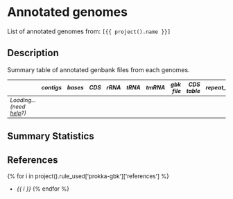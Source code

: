# Annotated genomes
List of annotated genomes from: `[{{ project().name }}]` 

## Description
Summary table of annotated genbank files from each genomes.


<style>
.itables table td { font-style: italic; font-size: .8em;}
.itables table th { font-style: oblique; font-size: .8em; }
</style>
<div class="itables">
<table id="d6304eda-cdd2-41e8-84cc-acc520efcc7c" class="display compact"style="table-layout:auto;width:auto;margin:auto;caption-side:bottom"><thead>
    <tr style="text-align: right;">
      <th></th>
      <th>contigs</th>
      <th>bases</th>
      <th>CDS</th>
      <th>rRNA</th>
      <th>tRNA</th>
      <th>tmRNA</th>
      <th>gbk file</th>
      <th>CDS table</th>
      <th>repeat_region</th>
    </tr>
  </thead><tbody><tr><td>Loading... (need <a href=https://mwouts.github.io/itables/troubleshooting.html>help</a>?)</td></tr></tbody></table>
<link rel="stylesheet" type="text/css" href="https://cdn.datatables.net/1.13.1/css/jquery.dataTables.min.css">
<script type="module">
    // Import jquery and DataTable
    import 'https://code.jquery.com/jquery-3.6.0.min.js';
    import dt from 'https://cdn.datatables.net/1.12.1/js/jquery.dataTables.mjs';
    dt($);

    // Define the table data
    const data = [["GCF_000062885.1", 1, 8212805, 7279, 12, 71, 1, "<a href='{{ project().file_server() }}/genbank/GCF_000062885.1.gbk' target='_blank''>GCF_000062885.1.gbk</a>", "<a href='{{ project().file_server() }}/genbank/GCF_000062885.1.tsv' target='_blank''>GCF_000062885.1.tsv</a>", 3.0], ["GCF_000194155.1", 22, 8581920, 8215, 4, 61, 1, "<a href='{{ project().file_server() }}/genbank/GCF_000194155.1.gbk' target='_blank''>GCF_000194155.1.gbk</a>", "<a href='{{ project().file_server() }}/genbank/GCF_000194155.1.tsv' target='_blank''>GCF_000194155.1.tsv</a>", 2.0], ["GCF_002564065.1", 1, 8230103, 7307, 12, 71, 1, "<a href='{{ project().file_server() }}/genbank/GCF_002564065.1.gbk' target='_blank''>GCF_002564065.1.gbk</a>", "<a href='{{ project().file_server() }}/genbank/GCF_002564065.1.tsv' target='_blank''>GCF_002564065.1.tsv</a>", 3.0], ["GCF_002846475.1", 1, 9020646, 8026, 16, 61, 1, "<a href='{{ project().file_server() }}/genbank/GCF_002846475.1.gbk' target='_blank''>GCF_002846475.1.gbk</a>", "<a href='{{ project().file_server() }}/genbank/GCF_002846475.1.tsv' target='_blank''>GCF_002846475.1.tsv</a>", 2.0], ["GCF_003635025.1", 2, 8266186, 7657, 16, 68, 1, "<a href='{{ project().file_server() }}/genbank/GCF_003635025.1.gbk' target='_blank''>GCF_003635025.1.gbk</a>", "<a href='{{ project().file_server() }}/genbank/GCF_003635025.1.tsv' target='_blank''>GCF_003635025.1.tsv</a>", NaN], ["GCF_003931915.1", 35, 5824618, 5344, 3, 56, 1, "<a href='{{ project().file_server() }}/genbank/GCF_003931915.1.gbk' target='_blank''>GCF_003931915.1.gbk</a>", "<a href='{{ project().file_server() }}/genbank/GCF_003931915.1.tsv' target='_blank''>GCF_003931915.1.tsv</a>", 1.0], ["GCF_007829955.1", 8, 6410624, 5780, 12, 60, 1, "<a href='{{ project().file_server() }}/genbank/GCF_007829955.1.gbk' target='_blank''>GCF_007829955.1.gbk</a>", "<a href='{{ project().file_server() }}/genbank/GCF_007829955.1.tsv' target='_blank''>GCF_007829955.1.tsv</a>", NaN], ["GCF_008630535.1", 46, 7549392, 6807, 8, 69, 1, "<a href='{{ project().file_server() }}/genbank/GCF_008630535.1.gbk' target='_blank''>GCF_008630535.1.gbk</a>", "<a href='{{ project().file_server() }}/genbank/GCF_008630535.1.tsv' target='_blank''>GCF_008630535.1.tsv</a>", 2.0], ["GCF_012277335.1", 1, 8045912, 7501, 15, 60, 1, "<a href='{{ project().file_server() }}/genbank/GCF_012277335.1.gbk' target='_blank''>GCF_012277335.1.gbk</a>", "<a href='{{ project().file_server() }}/genbank/GCF_012277335.1.tsv' target='_blank''>GCF_012277335.1.tsv</a>", NaN], ["GCF_013410345.1", 1, 5783988, 5266, 15, 68, 1, "<a href='{{ project().file_server() }}/genbank/GCF_013410345.1.gbk' target='_blank''>GCF_013410345.1.gbk</a>", "<a href='{{ project().file_server() }}/genbank/GCF_013410345.1.tsv' target='_blank''>GCF_013410345.1.tsv</a>", 3.0], ["GCF_014203325.1", 1, 6825909, 5928, 12, 70, 1, "<a href='{{ project().file_server() }}/genbank/GCF_014203325.1.gbk' target='_blank''>GCF_014203325.1.gbk</a>", "<a href='{{ project().file_server() }}/genbank/GCF_014203325.1.tsv' target='_blank''>GCF_014203325.1.tsv</a>", 4.0], ["GCF_014203395.1", 6, 8541735, 7467, 12, 61, 1, "<a href='{{ project().file_server() }}/genbank/GCF_014203395.1.gbk' target='_blank''>GCF_014203395.1.gbk</a>", "<a href='{{ project().file_server() }}/genbank/GCF_014203395.1.tsv' target='_blank''>GCF_014203395.1.tsv</a>", 3.0], ["GCF_014490055.1", 1, 8876435, 8026, 15, 62, 1, "<a href='{{ project().file_server() }}/genbank/GCF_014490055.1.gbk' target='_blank''>GCF_014490055.1.gbk</a>", "<a href='{{ project().file_server() }}/genbank/GCF_014490055.1.tsv' target='_blank''>GCF_014490055.1.tsv</a>", 2.0], ["GCF_014697215.1", 3, 9608180, 9215, 15, 59, 1, "<a href='{{ project().file_server() }}/genbank/GCF_014697215.1.gbk' target='_blank''>GCF_014697215.1.gbk</a>", "<a href='{{ project().file_server() }}/genbank/GCF_014697215.1.tsv' target='_blank''>GCF_014697215.1.tsv</a>", 1.0], ["GCF_016526145.1", 34, 6397171, 5807, 5, 57, 1, "<a href='{{ project().file_server() }}/genbank/GCF_016526145.1.gbk' target='_blank''>GCF_016526145.1.gbk</a>", "<a href='{{ project().file_server() }}/genbank/GCF_016526145.1.tsv' target='_blank''>GCF_016526145.1.tsv</a>", 3.0], ["GCF_016859185.1", 1, 8305652, 7407, 12, 70, 1, "<a href='{{ project().file_server() }}/genbank/GCF_016859185.1.gbk' target='_blank''>GCF_016859185.1.gbk</a>", "<a href='{{ project().file_server() }}/genbank/GCF_016859185.1.tsv' target='_blank''>GCF_016859185.1.tsv</a>", 3.0], ["GCF_018070075.1", 34, 7167017, 6628, 6, 63, 1, "<a href='{{ project().file_server() }}/genbank/GCF_018070075.1.gbk' target='_blank''>GCF_018070075.1.gbk</a>", "<a href='{{ project().file_server() }}/genbank/GCF_018070075.1.tsv' target='_blank''>GCF_018070075.1.tsv</a>", 7.0], ["GCF_018141105.1", 1, 8243897, 7432, 12, 58, 1, "<a href='{{ project().file_server() }}/genbank/GCF_018141105.1.gbk' target='_blank''>GCF_018141105.1.gbk</a>", "<a href='{{ project().file_server() }}/genbank/GCF_018141105.1.tsv' target='_blank''>GCF_018141105.1.tsv</a>", 1.0], ["GCF_022392385.1", 2, 8181083, 7263, 5, 70, 1, "<a href='{{ project().file_server() }}/genbank/GCF_022392385.1.gbk' target='_blank''>GCF_022392385.1.gbk</a>", "<a href='{{ project().file_server() }}/genbank/GCF_022392385.1.tsv' target='_blank''>GCF_022392385.1.tsv</a>", 3.0], ["GCF_022828475.1", 1, 6878695, 6056, 12, 67, 1, "<a href='{{ project().file_server() }}/genbank/GCF_022828475.1.gbk' target='_blank''>GCF_022828475.1.gbk</a>", "<a href='{{ project().file_server() }}/genbank/GCF_022828475.1.tsv' target='_blank''>GCF_022828475.1.tsv</a>", 5.0], ["GCF_024734405.1", 1, 6344421, 5540, 12, 69, 1, "<a href='{{ project().file_server() }}/genbank/GCF_024734405.1.gbk' target='_blank''>GCF_024734405.1.gbk</a>", "<a href='{{ project().file_server() }}/genbank/GCF_024734405.1.tsv' target='_blank''>GCF_024734405.1.tsv</a>", 4.0], ["GCF_025643595.1", 1, 6562638, 6032, 12, 66, 1, "<a href='{{ project().file_server() }}/genbank/GCF_025643595.1.gbk' target='_blank''>GCF_025643595.1.gbk</a>", "<a href='{{ project().file_server() }}/genbank/GCF_025643595.1.tsv' target='_blank''>GCF_025643595.1.tsv</a>", 3.0], ["GCF_900108315.1", 27, 7744048, 7169, 7, 66, 1, "<a href='{{ project().file_server() }}/genbank/GCF_900108315.1.gbk' target='_blank''>GCF_900108315.1.gbk</a>", "<a href='{{ project().file_server() }}/genbank/GCF_900108315.1.tsv' target='_blank''>GCF_900108315.1.tsv</a>", 1.0], ["GCF_900112555.1", 28, 7777251, 7245, 6, 66, 1, "<a href='{{ project().file_server() }}/genbank/GCF_900112555.1.gbk' target='_blank''>GCF_900112555.1.gbk</a>", "<a href='{{ project().file_server() }}/genbank/GCF_900112555.1.tsv' target='_blank''>GCF_900112555.1.tsv</a>", 1.0], ["GCF_900114905.1", 43, 8219321, 7645, 7, 68, 1, "<a href='{{ project().file_server() }}/genbank/GCF_900114905.1.gbk' target='_blank''>GCF_900114905.1.gbk</a>", "<a href='{{ project().file_server() }}/genbank/GCF_900114905.1.tsv' target='_blank''>GCF_900114905.1.tsv</a>", NaN], ["GCF_900116135.1", 22, 6291299, 5626, 5, 65, 1, "<a href='{{ project().file_server() }}/genbank/GCF_900116135.1.gbk' target='_blank''>GCF_900116135.1.gbk</a>", "<a href='{{ project().file_server() }}/genbank/GCF_900116135.1.tsv' target='_blank''>GCF_900116135.1.tsv</a>", 5.0]];

    // Define the dt_args
    let dt_args = {"columnDefs": [{"className": "dt-center", "targets": "_all"}], "lengthMenu": [5, 10, 20, 50, 100, 200, 500], "order": []};
    dt_args["data"] = data;

    $(document).ready(function () {

        $('#d6304eda-cdd2-41e8-84cc-acc520efcc7c').DataTable(dt_args);
    });
</script>
</div>



## Summary Statistics





<style>
  #altair-viz-a89115e963cd40538364e87631163191.vega-embed {
    width: 100%;
    display: flex;
  }

  #altair-viz-a89115e963cd40538364e87631163191.vega-embed details,
  #altair-viz-a89115e963cd40538364e87631163191.vega-embed details summary {
    position: relative;
  }
</style>
<div id="altair-viz-a89115e963cd40538364e87631163191"></div>
<script type="text/javascript">
  var VEGA_DEBUG = (typeof VEGA_DEBUG == "undefined") ? {} : VEGA_DEBUG;
  (function(spec, embedOpt){
    let outputDiv = document.currentScript.previousElementSibling;
    if (outputDiv.id !== "altair-viz-a89115e963cd40538364e87631163191") {
      outputDiv = document.getElementById("altair-viz-a89115e963cd40538364e87631163191");
    }
    const paths = {
      "vega": "https://cdn.jsdelivr.net/npm/vega@5?noext",
      "vega-lib": "https://cdn.jsdelivr.net/npm/vega-lib?noext",
      "vega-lite": "https://cdn.jsdelivr.net/npm/vega-lite@5.8.0?noext",
      "vega-embed": "https://cdn.jsdelivr.net/npm/vega-embed@6?noext",
    };

    function maybeLoadScript(lib, version) {
      var key = `${lib.replace("-", "")}_version`;
      return (VEGA_DEBUG[key] == version) ?
        Promise.resolve(paths[lib]) :
        new Promise(function(resolve, reject) {
          var s = document.createElement('script');
          document.getElementsByTagName("head")[0].appendChild(s);
          s.async = true;
          s.onload = () => {
            VEGA_DEBUG[key] = version;
            return resolve(paths[lib]);
          };
          s.onerror = () => reject(`Error loading script: ${paths[lib]}`);
          s.src = paths[lib];
        });
    }

    function showError(err) {
      outputDiv.innerHTML = `<div class="error" style="color:red;">${err}</div>`;
      throw err;
    }

    function displayChart(vegaEmbed) {
      vegaEmbed(outputDiv, spec, embedOpt)
        .catch(err => showError(`Javascript Error: ${err.message}<br>This usually means there's a typo in your chart specification. See the javascript console for the full traceback.`));
    }

    if(typeof define === "function" && define.amd) {
      requirejs.config({paths});
      require(["vega-embed"], displayChart, err => showError(`Error loading script: ${err.message}`));
    } else {
      maybeLoadScript("vega", "5")
        .then(() => maybeLoadScript("vega-lite", "5.8.0"))
        .then(() => maybeLoadScript("vega-embed", "6"))
        .catch(showError)
        .then(() => displayChart(vegaEmbed));
    }
  })({"config": {"view": {"continuousWidth": 300, "continuousHeight": 300}}, "hconcat": [{"mark": {"type": "boxplot", "median": {"color": "black"}, "size": 50}, "encoding": {"color": {"value": "#66c2a5"}, "opacity": {"value": 0.7}, "x": {"axis": null, "field": "dataset", "type": "nominal"}, "y": {"field": "contigs", "scale": {"domain": [-3.5, 50.5]}, "title": null, "type": "quantitative"}}, "height": 150, "title": "contigs", "width": 100}, {"mark": {"type": "boxplot", "median": {"color": "black"}, "size": 50}, "encoding": {"color": {"value": "#fc8d62"}, "opacity": {"value": 0.7}, "x": {"axis": null, "field": "dataset", "type": "nominal"}, "y": {"field": "bases", "scale": {"domain": [5401568.8, 9990599.2]}, "title": null, "type": "quantitative"}}, "height": 150, "title": "bases", "width": 100}, {"mark": {"type": "boxplot", "median": {"color": "black"}, "size": 50}, "encoding": {"color": {"value": "#8da0cb"}, "opacity": {"value": 0.7}, "x": {"axis": null, "field": "dataset", "type": "nominal"}, "y": {"field": "CDS", "scale": {"domain": [4871.1, 9609.9]}, "title": null, "type": "quantitative"}}, "height": 150, "title": "CDS", "width": 100}, {"mark": {"type": "boxplot", "median": {"color": "black"}, "size": 50}, "encoding": {"color": {"value": "#e78ac3"}, "opacity": {"value": 0.7}, "x": {"axis": null, "field": "dataset", "type": "nominal"}, "y": {"field": "rRNA", "scale": {"domain": [1.7, 17.3]}, "title": null, "type": "quantitative"}}, "height": 150, "title": "rRNA", "width": 100}, {"mark": {"type": "boxplot", "median": {"color": "black"}, "size": 50}, "encoding": {"color": {"value": "#a6d854"}, "opacity": {"value": 0.7}, "x": {"axis": null, "field": "dataset", "type": "nominal"}, "y": {"field": "repeat_region", "scale": {"domain": [0.3999999999999999, 7.6]}, "title": null, "type": "quantitative"}}, "height": 150, "title": "repeat_region", "width": 100}, {"mark": {"type": "boxplot", "median": {"color": "black"}, "size": 50}, "encoding": {"color": {"value": "#ffd92f"}, "opacity": {"value": 0.7}, "x": {"axis": null, "field": "dataset", "type": "nominal"}, "y": {"field": "tRNA", "scale": {"domain": [54.5, 72.5]}, "title": null, "type": "quantitative"}}, "height": 150, "title": "tRNA", "width": 100}, {"mark": {"type": "boxplot", "median": {"color": "black"}, "size": 50}, "encoding": {"color": {"value": "#e5c494"}, "opacity": {"value": 0.7}, "x": {"axis": null, "field": "dataset", "type": "nominal"}, "y": {"field": "tmRNA", "scale": {"domain": [1.0, 1.0]}, "title": null, "type": "quantitative"}}, "height": 150, "title": "tmRNA", "width": 100}], "data": {"name": "data-47db1bf7df20faa2260bff4800cabf33"}, "$schema": "https://vega.github.io/schema/vega-lite/v5.8.0.json", "datasets": {"data-47db1bf7df20faa2260bff4800cabf33": [{"contigs": 1, "bases": 8212805, "CDS": 7279, "rRNA": 12, "tRNA": 71, "tmRNA": 1, "gbk file": "<a href='{{ project().file_server() }}/genbank/GCF_000062885.1.gbk' target='_blank''>GCF_000062885.1.gbk</a>", "CDS table": "<a href='{{ project().file_server() }}/genbank/GCF_000062885.1.tsv' target='_blank''>GCF_000062885.1.tsv</a>", "repeat_region": 3.0, "dataset": "mq_saccharopolyspora"}, {"contigs": 22, "bases": 8581920, "CDS": 8215, "rRNA": 4, "tRNA": 61, "tmRNA": 1, "gbk file": "<a href='{{ project().file_server() }}/genbank/GCF_000194155.1.gbk' target='_blank''>GCF_000194155.1.gbk</a>", "CDS table": "<a href='{{ project().file_server() }}/genbank/GCF_000194155.1.tsv' target='_blank''>GCF_000194155.1.tsv</a>", "repeat_region": 2.0, "dataset": "mq_saccharopolyspora"}, {"contigs": 1, "bases": 8230103, "CDS": 7307, "rRNA": 12, "tRNA": 71, "tmRNA": 1, "gbk file": "<a href='{{ project().file_server() }}/genbank/GCF_002564065.1.gbk' target='_blank''>GCF_002564065.1.gbk</a>", "CDS table": "<a href='{{ project().file_server() }}/genbank/GCF_002564065.1.tsv' target='_blank''>GCF_002564065.1.tsv</a>", "repeat_region": 3.0, "dataset": "mq_saccharopolyspora"}, {"contigs": 1, "bases": 9020646, "CDS": 8026, "rRNA": 16, "tRNA": 61, "tmRNA": 1, "gbk file": "<a href='{{ project().file_server() }}/genbank/GCF_002846475.1.gbk' target='_blank''>GCF_002846475.1.gbk</a>", "CDS table": "<a href='{{ project().file_server() }}/genbank/GCF_002846475.1.tsv' target='_blank''>GCF_002846475.1.tsv</a>", "repeat_region": 2.0, "dataset": "mq_saccharopolyspora"}, {"contigs": 2, "bases": 8266186, "CDS": 7657, "rRNA": 16, "tRNA": 68, "tmRNA": 1, "gbk file": "<a href='{{ project().file_server() }}/genbank/GCF_003635025.1.gbk' target='_blank''>GCF_003635025.1.gbk</a>", "CDS table": "<a href='{{ project().file_server() }}/genbank/GCF_003635025.1.tsv' target='_blank''>GCF_003635025.1.tsv</a>", "repeat_region": null, "dataset": "mq_saccharopolyspora"}, {"contigs": 35, "bases": 5824618, "CDS": 5344, "rRNA": 3, "tRNA": 56, "tmRNA": 1, "gbk file": "<a href='{{ project().file_server() }}/genbank/GCF_003931915.1.gbk' target='_blank''>GCF_003931915.1.gbk</a>", "CDS table": "<a href='{{ project().file_server() }}/genbank/GCF_003931915.1.tsv' target='_blank''>GCF_003931915.1.tsv</a>", "repeat_region": 1.0, "dataset": "mq_saccharopolyspora"}, {"contigs": 8, "bases": 6410624, "CDS": 5780, "rRNA": 12, "tRNA": 60, "tmRNA": 1, "gbk file": "<a href='{{ project().file_server() }}/genbank/GCF_007829955.1.gbk' target='_blank''>GCF_007829955.1.gbk</a>", "CDS table": "<a href='{{ project().file_server() }}/genbank/GCF_007829955.1.tsv' target='_blank''>GCF_007829955.1.tsv</a>", "repeat_region": null, "dataset": "mq_saccharopolyspora"}, {"contigs": 46, "bases": 7549392, "CDS": 6807, "rRNA": 8, "tRNA": 69, "tmRNA": 1, "gbk file": "<a href='{{ project().file_server() }}/genbank/GCF_008630535.1.gbk' target='_blank''>GCF_008630535.1.gbk</a>", "CDS table": "<a href='{{ project().file_server() }}/genbank/GCF_008630535.1.tsv' target='_blank''>GCF_008630535.1.tsv</a>", "repeat_region": 2.0, "dataset": "mq_saccharopolyspora"}, {"contigs": 1, "bases": 8045912, "CDS": 7501, "rRNA": 15, "tRNA": 60, "tmRNA": 1, "gbk file": "<a href='{{ project().file_server() }}/genbank/GCF_012277335.1.gbk' target='_blank''>GCF_012277335.1.gbk</a>", "CDS table": "<a href='{{ project().file_server() }}/genbank/GCF_012277335.1.tsv' target='_blank''>GCF_012277335.1.tsv</a>", "repeat_region": null, "dataset": "mq_saccharopolyspora"}, {"contigs": 1, "bases": 5783988, "CDS": 5266, "rRNA": 15, "tRNA": 68, "tmRNA": 1, "gbk file": "<a href='{{ project().file_server() }}/genbank/GCF_013410345.1.gbk' target='_blank''>GCF_013410345.1.gbk</a>", "CDS table": "<a href='{{ project().file_server() }}/genbank/GCF_013410345.1.tsv' target='_blank''>GCF_013410345.1.tsv</a>", "repeat_region": 3.0, "dataset": "mq_saccharopolyspora"}, {"contigs": 1, "bases": 6825909, "CDS": 5928, "rRNA": 12, "tRNA": 70, "tmRNA": 1, "gbk file": "<a href='{{ project().file_server() }}/genbank/GCF_014203325.1.gbk' target='_blank''>GCF_014203325.1.gbk</a>", "CDS table": "<a href='{{ project().file_server() }}/genbank/GCF_014203325.1.tsv' target='_blank''>GCF_014203325.1.tsv</a>", "repeat_region": 4.0, "dataset": "mq_saccharopolyspora"}, {"contigs": 6, "bases": 8541735, "CDS": 7467, "rRNA": 12, "tRNA": 61, "tmRNA": 1, "gbk file": "<a href='{{ project().file_server() }}/genbank/GCF_014203395.1.gbk' target='_blank''>GCF_014203395.1.gbk</a>", "CDS table": "<a href='{{ project().file_server() }}/genbank/GCF_014203395.1.tsv' target='_blank''>GCF_014203395.1.tsv</a>", "repeat_region": 3.0, "dataset": "mq_saccharopolyspora"}, {"contigs": 1, "bases": 8876435, "CDS": 8026, "rRNA": 15, "tRNA": 62, "tmRNA": 1, "gbk file": "<a href='{{ project().file_server() }}/genbank/GCF_014490055.1.gbk' target='_blank''>GCF_014490055.1.gbk</a>", "CDS table": "<a href='{{ project().file_server() }}/genbank/GCF_014490055.1.tsv' target='_blank''>GCF_014490055.1.tsv</a>", "repeat_region": 2.0, "dataset": "mq_saccharopolyspora"}, {"contigs": 3, "bases": 9608180, "CDS": 9215, "rRNA": 15, "tRNA": 59, "tmRNA": 1, "gbk file": "<a href='{{ project().file_server() }}/genbank/GCF_014697215.1.gbk' target='_blank''>GCF_014697215.1.gbk</a>", "CDS table": "<a href='{{ project().file_server() }}/genbank/GCF_014697215.1.tsv' target='_blank''>GCF_014697215.1.tsv</a>", "repeat_region": 1.0, "dataset": "mq_saccharopolyspora"}, {"contigs": 34, "bases": 6397171, "CDS": 5807, "rRNA": 5, "tRNA": 57, "tmRNA": 1, "gbk file": "<a href='{{ project().file_server() }}/genbank/GCF_016526145.1.gbk' target='_blank''>GCF_016526145.1.gbk</a>", "CDS table": "<a href='{{ project().file_server() }}/genbank/GCF_016526145.1.tsv' target='_blank''>GCF_016526145.1.tsv</a>", "repeat_region": 3.0, "dataset": "mq_saccharopolyspora"}, {"contigs": 1, "bases": 8305652, "CDS": 7407, "rRNA": 12, "tRNA": 70, "tmRNA": 1, "gbk file": "<a href='{{ project().file_server() }}/genbank/GCF_016859185.1.gbk' target='_blank''>GCF_016859185.1.gbk</a>", "CDS table": "<a href='{{ project().file_server() }}/genbank/GCF_016859185.1.tsv' target='_blank''>GCF_016859185.1.tsv</a>", "repeat_region": 3.0, "dataset": "mq_saccharopolyspora"}, {"contigs": 34, "bases": 7167017, "CDS": 6628, "rRNA": 6, "tRNA": 63, "tmRNA": 1, "gbk file": "<a href='{{ project().file_server() }}/genbank/GCF_018070075.1.gbk' target='_blank''>GCF_018070075.1.gbk</a>", "CDS table": "<a href='{{ project().file_server() }}/genbank/GCF_018070075.1.tsv' target='_blank''>GCF_018070075.1.tsv</a>", "repeat_region": 7.0, "dataset": "mq_saccharopolyspora"}, {"contigs": 1, "bases": 8243897, "CDS": 7432, "rRNA": 12, "tRNA": 58, "tmRNA": 1, "gbk file": "<a href='{{ project().file_server() }}/genbank/GCF_018141105.1.gbk' target='_blank''>GCF_018141105.1.gbk</a>", "CDS table": "<a href='{{ project().file_server() }}/genbank/GCF_018141105.1.tsv' target='_blank''>GCF_018141105.1.tsv</a>", "repeat_region": 1.0, "dataset": "mq_saccharopolyspora"}, {"contigs": 2, "bases": 8181083, "CDS": 7263, "rRNA": 5, "tRNA": 70, "tmRNA": 1, "gbk file": "<a href='{{ project().file_server() }}/genbank/GCF_022392385.1.gbk' target='_blank''>GCF_022392385.1.gbk</a>", "CDS table": "<a href='{{ project().file_server() }}/genbank/GCF_022392385.1.tsv' target='_blank''>GCF_022392385.1.tsv</a>", "repeat_region": 3.0, "dataset": "mq_saccharopolyspora"}, {"contigs": 1, "bases": 6878695, "CDS": 6056, "rRNA": 12, "tRNA": 67, "tmRNA": 1, "gbk file": "<a href='{{ project().file_server() }}/genbank/GCF_022828475.1.gbk' target='_blank''>GCF_022828475.1.gbk</a>", "CDS table": "<a href='{{ project().file_server() }}/genbank/GCF_022828475.1.tsv' target='_blank''>GCF_022828475.1.tsv</a>", "repeat_region": 5.0, "dataset": "mq_saccharopolyspora"}, {"contigs": 1, "bases": 6344421, "CDS": 5540, "rRNA": 12, "tRNA": 69, "tmRNA": 1, "gbk file": "<a href='{{ project().file_server() }}/genbank/GCF_024734405.1.gbk' target='_blank''>GCF_024734405.1.gbk</a>", "CDS table": "<a href='{{ project().file_server() }}/genbank/GCF_024734405.1.tsv' target='_blank''>GCF_024734405.1.tsv</a>", "repeat_region": 4.0, "dataset": "mq_saccharopolyspora"}, {"contigs": 1, "bases": 6562638, "CDS": 6032, "rRNA": 12, "tRNA": 66, "tmRNA": 1, "gbk file": "<a href='{{ project().file_server() }}/genbank/GCF_025643595.1.gbk' target='_blank''>GCF_025643595.1.gbk</a>", "CDS table": "<a href='{{ project().file_server() }}/genbank/GCF_025643595.1.tsv' target='_blank''>GCF_025643595.1.tsv</a>", "repeat_region": 3.0, "dataset": "mq_saccharopolyspora"}, {"contigs": 27, "bases": 7744048, "CDS": 7169, "rRNA": 7, "tRNA": 66, "tmRNA": 1, "gbk file": "<a href='{{ project().file_server() }}/genbank/GCF_900108315.1.gbk' target='_blank''>GCF_900108315.1.gbk</a>", "CDS table": "<a href='{{ project().file_server() }}/genbank/GCF_900108315.1.tsv' target='_blank''>GCF_900108315.1.tsv</a>", "repeat_region": 1.0, "dataset": "mq_saccharopolyspora"}, {"contigs": 28, "bases": 7777251, "CDS": 7245, "rRNA": 6, "tRNA": 66, "tmRNA": 1, "gbk file": "<a href='{{ project().file_server() }}/genbank/GCF_900112555.1.gbk' target='_blank''>GCF_900112555.1.gbk</a>", "CDS table": "<a href='{{ project().file_server() }}/genbank/GCF_900112555.1.tsv' target='_blank''>GCF_900112555.1.tsv</a>", "repeat_region": 1.0, "dataset": "mq_saccharopolyspora"}, {"contigs": 43, "bases": 8219321, "CDS": 7645, "rRNA": 7, "tRNA": 68, "tmRNA": 1, "gbk file": "<a href='{{ project().file_server() }}/genbank/GCF_900114905.1.gbk' target='_blank''>GCF_900114905.1.gbk</a>", "CDS table": "<a href='{{ project().file_server() }}/genbank/GCF_900114905.1.tsv' target='_blank''>GCF_900114905.1.tsv</a>", "repeat_region": null, "dataset": "mq_saccharopolyspora"}, {"contigs": 22, "bases": 6291299, "CDS": 5626, "rRNA": 5, "tRNA": 65, "tmRNA": 1, "gbk file": "<a href='{{ project().file_server() }}/genbank/GCF_900116135.1.gbk' target='_blank''>GCF_900116135.1.gbk</a>", "CDS table": "<a href='{{ project().file_server() }}/genbank/GCF_900116135.1.tsv' target='_blank''>GCF_900116135.1.tsv</a>", "repeat_region": 5.0, "dataset": "mq_saccharopolyspora"}]}}, {"mode": "vega-lite"});
</script>



## References

<font size="2">

{% for i in project().rule_used['prokka-gbk']['references'] %}
- *{{ i }}*
{% endfor %}

</font>
